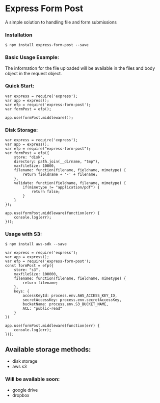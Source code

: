 # Express Form Post

A simple solution to handling file and form submissions <br/>

### Installation
```Installation
$ npm install express-form-post --save
```

### Basic Usage Example:
The information for the file uploaded will be available in the files and body object in the request object.

### Quick Start:

```
var express = require('express');
var app = express();
var efp = require('express-form-post');
var formPost = efp();

app.use(formPost.middleware());
```

### Disk Storage: 
``` Disk storage
var express = require('express');
var app = express();
var efp = require("express-form-post");
var formPost = efp({
	store: "disk",
	directory: path.join(__dirname, "tmp"),
	maxfileSize: 10000,
	filename: function(filename, fieldname, mimetype) {
		return fieldname + '-' + filename;
	},
	validate: function(fieldname, filename, mimetype) {
		if(mimetype != "application/pdf") {
			return false;
		}
	}
});

app.use(formPost.middleware(function(err) {
	console.log(err);
}));
```

### Usage with S3: 

```
$ npm install aws-sdk --save
```

```
var express = require('express');
var app = express();
var efp = require('express-form-post');
const formPost = efp({
	store: "s3",
	maxfileSize: 100000,
	filename: function(filename, fieldname, mimetype) {
		return filename;
	},
	keys: {
		accessKeyId: process.env.AWS_ACCESS_KEY_ID,
		secretAccessKey: process.env.secretAccessKey,
		bucketName: process.env.S3_BUCKET_NAME,
		ACL: "public-read"
	}
})

app.use(formPost.middleware(function(err) {
	console.log(err);
}));
```


## Available storage methods:
 * disk storage
 * aws s3

### Will be available soon:
 * google drive
 * dropbox